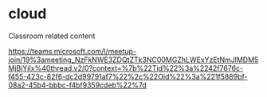 # cloud
Classroom related content

https://teams.microsoft.com/l/meetup-join/19%3ameeting_NzFkNWE3ZDQtZTk3NC00MGZhLWExYzEtNmJlMDM5MjBjYjIx%40thread.v2/0?context=%7b%22Tid%22%3a%2242f7676c-f455-423c-82f6-dc2d99791af7%22%2c%22Oid%22%3a%221f5889bf-08a2-45b4-bbbc-f4bf9359cdeb%22%7d
